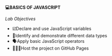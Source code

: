 **💻BASICS OF JAVASCRIPT**

*Lab Objectives*
- ☑️Declare and use JavaScript variables
- 🔖Identify and demonstrate different data types
- 🗣️Apply basic JavaScript operators
- 🧑🏻‍💻Host the project on GitHub Pages
